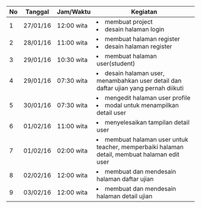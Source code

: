 | No | Tanggal  | Jam/Waktu  | Kegiatan                                 |
|----|----------|------------|------------------------------------------|
| 1  | 27/01/16 | 12:00 wita | <li>membuat project</li> <li>desain halaman login </li>|
| 2  | 28/01/16 | 11:00 wita | <li>membuat halaman register</li> <li>desain halaman register </li>|
| 3  | 29/01/16 | 10:30 wita | <li>membuat halaman user(student)</li>|
| 4  | 29/01/16 | 07:30 wita | <li>desain halaman user, menambahkan user detail dan daftar ujian yang pernah diikuti|
| 5  | 30/01/16 | 07:30 wita | <li>mengedit halaman user profile</li> <li>modal untuk menampilkan detail user</li>|
| 6  | 01/02/16 | 11:00 wita | <li>menyelesaikan tampilan detail user</li>|
| 7  | 01/02/16 | 02:00 wita | <li>membuat halaman user untuk teacher, memperbaiki halaman detail, membuat halaman edit user</li>|
| 8  | 02/02/16 | 12:00 wita | <li>membuat dan mendesain halaman daftar ujian</li>|
| 9  | 03/02/16 | 12:00 wita | <li>membuat dan mendesain halaman detail ujian</li>|